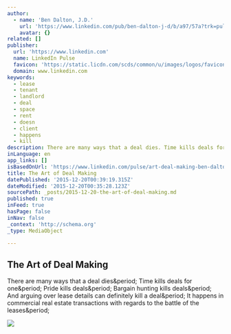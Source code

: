 ```yaml
---
author:
  - name: 'Ben Dalton, J.D.'
    url: 'https://www.linkedin.com/pub/ben-dalton-j-d/b/a97/57a?trk=pulse-det-athr_prof-art_hdr'
    avatar: {}
related: []
publisher:
  url: 'https://www.linkedin.com'
  name: LinkedIn Pulse
  favicon: 'https://static.licdn.com/scds/common/u/images/logos/favicons/v1/favicon.ico'
  domain: www.linkedin.com
keywords:
  - lease
  - tenant
  - landlord
  - deal
  - space
  - rent
  - doesn
  - client
  - happens
  - kill
description: There are many ways that a deal dies. Time kills deals for one. Pride kills deals. Bargain hunting kills deals. And arguing over lease details can definitely kill a deal. It happens in commercial real estate transactions with regards to the battle of the leases.
inLanguage: en
app_links: []
isBasedOnUrl: 'https://www.linkedin.com/pulse/art-deal-making-ben-dalton?trk=mp-author-card'
title: The Art of Deal Making
datePublished: '2015-12-20T00:39:19.315Z'
dateModified: '2015-12-20T00:35:28.123Z'
sourcePath: _posts/2015-12-20-the-art-of-deal-making.md
published: true
inFeed: true
hasPage: false
inNav: false
_context: 'http://schema.org'
_type: MediaObject

---
```

<article style=""><h1>The Art of Deal Making</h1><p>There are many ways that a deal dies&amp;period; Time kills deals for one&amp;period; Pride kills deals&amp;period; Bargain hunting kills deals&amp;period; And arguing over lease details can definitely kill a deal&amp;period; It happens in commercial real estate transactions with regards to the battle of the leases&amp;period;</p><img src="https://media.licdn.com/mpr/mpr/AAEAAQAAAAAAAAUoAAAAJGViNjNhOWFkLTU5ZjUtNGU1Ni1hMjdiLThiZGVkNzFhMWJlNw.jpg" /></article>
